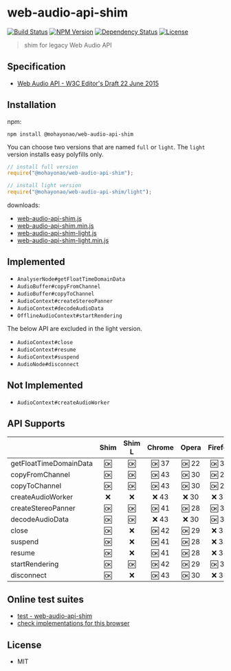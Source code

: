 # web-audio-api-shim
[![Build Status](http://img.shields.io/travis/mohayonao/web-audio-api-shim.svg?style=flat-square)](https://travis-ci.org/mohayonao/web-audio-api-shim)
[![NPM Version](http://img.shields.io/npm/v/@mohayonao/web-audio-api-shim.svg?style=flat-square)](https://www.npmjs.org/package/@mohayonao/web-audio-api-shim)
[![Dependency Status](http://img.shields.io/david/mohayonao/web-audio-api-shim.svg?style=flat-square)](https://david-dm.org/mohayonao/web-audio-api-shim)
[![License](http://img.shields.io/badge/license-MIT-brightgreen.svg?style=flat-square)](http://mohayonao.mit-license.org/)

> shim for legacy Web Audio API

## Specification
- [Web Audio API - W3C Editor's Draft 22 June 2015](http://webaudio.github.io/web-audio-api/)

## Installation
npm:

```
npm install @mohayonao/web-audio-api-shim
```

You can choose two versions that are named `full` or `light`.
The `light` version installs easy polyfills only.

```js
// install full version
require("@mohayonao/web-audio-api-shim");

// install light version
require("@mohayonao/web-audio-api-shim/light");
```

downloads:

- [web-audio-api-shim.js](https://raw.githubusercontent.com/mohayonao/web-audio-api-shim/master/build/web-audio-api-shim.js)
- [web-audio-api-shim.min.js](https://raw.githubusercontent.com/mohayonao/web-audio-api-shim/master/build/web-audio-api-shim.min.js)
- [web-audio-api-shim-light.js](https://raw.githubusercontent.com/mohayonao/web-audio-api-shim/master/build/web-audio-api-shim-light.js)
- [web-audio-api-shim-light.min.js](https://raw.githubusercontent.com/mohayonao/web-audio-api-shim/master/build/web-audio-api-shim-light.min.js)

## Implemented
- `AnalyserNode#getFloatTimeDomainData`
- `AudioBuffer#copyFromChannel`
- `AudioBuffer#copyToChannel`
- `AudioContext#createStereoPanner`
- `AudioContext#decodeAudioData`
- `OfflineAudioContext#startRendering`

The below API are excluded in the light version.

  - `AudioContext#close`
  - `AudioContext#resume`
  - `AudioContext#suspend`
  - `AudioNode#disconnect`

## Not Implemented
- `AudioContext#createAudioWorker`

## API Supports
|                        | Shim | Shim L | Chrome  | Opera   | Firefox | Safari |
| -----------------------|:----:|:------:|:-------:|:-------:|:-------:|:-------:
| getFloatTimeDomainData | :ok: | :ok:   | :ok: 37 | :ok: 22 | :ok: 30 | :x: 8  |
| copyFromChannel        | :ok: | :ok:   | :ok: 43 | :ok: 30 | :ok: 27 | :x: 8  |
| copyToChannel          | :ok: | :ok:   | :ok: 43 | :ok: 30 | :ok: 27 | :x: 8  |
| createAudioWorker      | :x:  | :x:    | :x:  43 | :x:  30 | :x:  38 | :x: 8  |
| createStereoPanner     | :ok: | :ok:   | :ok: 41 | :ok: 28 | :ok: 37 | :x: 8  |
| decodeAudioData        | :ok: | :ok:   | :x:  43 | :x:  30 | :ok: 36 | :x: 8  |
| close                  | :ok: | :x:    | :ok: 42 | :ok: 29 | :x:  38 | :x: 8  |
| suspend                | :ok: | :x:    | :ok: 41 | :ok: 28 | :x:  38 | :x: 8  |
| resume                 | :ok: | :x:    | :ok: 41 | :ok: 28 | :x:  38 | :x: 8  |
| startRendering         | :ok: | :ok:   | :ok: 42 | :ok: 29 | :ok: 37 | :x: 8  |
| disconnect             | :ok: | :x:    | :ok: 43 | :ok: 30 | :x:  38 | :x: 8  |

## Online test suites
- [test - web-audio-api-shim](http://mohayonao.github.io/web-audio-api-shim/test/)
- [check implementations for this browser](http://mohayonao.github.io/web-audio-api-shim/test/impl.html)

## License
- MIT
